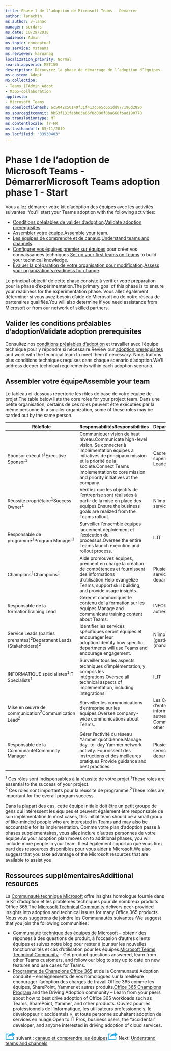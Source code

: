 ```yaml
---
title: Phase 1 de l’adoption de Microsoft Teams - Démarrer
author: lanachin
ms.author: v-lanac
manager: serdars
ms.date: 10/29/2018
audience: Admin
ms.topic: conceptual
ms.service: msteams
ms.reviewer: karuanag
localization_priority: Normal
search.appverid: MET150
description: Découvrez la phase de démarrage de l’adoption d’équipes.
ms.custom: Adopt
MS.collection:
- Teams_ITAdmin_Adopt
- M365-collaboration
appliesto:
- Microsoft Teams
ms.openlocfilehash: 6c5042c50149f31f413c665c651dd977196d2896
ms.sourcegitcommit: bb53f131fabb03a66f0d000f8ba668fbad190778
ms.translationtype: MT
ms.contentlocale: fr-FR
ms.lasthandoff: 05/11/2019
ms.locfileid: "33930403"
---
```

# <a name="microsoft-teams-adoption-phase-1---start"></a><span data-ttu-id="8b093-103">Phase 1 de l’adoption de Microsoft Teams - Démarrer</span><span class="sxs-lookup"><span data-stu-id="8b093-103">Microsoft Teams adoption phase 1 - Start</span></span>

<span data-ttu-id="8b093-104">Vous allez démarrer votre kit d’adoption des équipes avec les activités suivantes :</span><span class="sxs-lookup"><span data-stu-id="8b093-104">You'll start your Teams adoption with the following activities:</span></span>

- <span data-ttu-id="8b093-105">[Conditions préalables de valider d’adoption](#validate-adoption-prerequisites).</span><span class="sxs-lookup"><span data-stu-id="8b093-105">[Validate adoption prerequisites](#validate-adoption-prerequisites).</span></span>
- <span data-ttu-id="8b093-106">[Assembler votre équipe](#assemble-your-team).</span><span class="sxs-lookup"><span data-stu-id="8b093-106">[Assemble your team](#assemble-your-team).</span></span>
- <span data-ttu-id="8b093-107">[Les équipes de comprendre et de canaux](teams-adoption-understand-teams-and-channels.md).</span><span class="sxs-lookup"><span data-stu-id="8b093-107">[Understand teams and channels](teams-adoption-understand-teams-and-channels.md).</span></span>
- <span data-ttu-id="8b093-108">[Configurer vos équipes premier sur équipes](teams-adoption-your-first-teams.md) pour créer vos connaissances techniques.</span><span class="sxs-lookup"><span data-stu-id="8b093-108">[Set up your first teams on Teams](teams-adoption-your-first-teams.md) to build your technical knowledge.</span></span>
- <span data-ttu-id="8b093-109">[Évaluer la préparation de votre organisation pour modification](teams-adoption-assess-readiness.md).</span><span class="sxs-lookup"><span data-stu-id="8b093-109">[Assess your organization's readiness for change](teams-adoption-assess-readiness.md).</span></span>

<span data-ttu-id="8b093-110">Le principal objectif de cette phase consiste à vérifier votre préparation pour la phase d’expérimentation.</span><span class="sxs-lookup"><span data-stu-id="8b093-110">The primary goal of this phase is to ensure your readiness for the experimentation phase.</span></span> <span data-ttu-id="8b093-111">Vous allez également déterminer si vous avez besoin d’aide de Microsoft ou de notre réseau de partenaires qualifiés.</span><span class="sxs-lookup"><span data-stu-id="8b093-111">You will also determine if you need assistance from Microsoft or from our network of skilled partners.</span></span>  

## <a name="validate-adoption-prerequisites"></a><span data-ttu-id="8b093-112">Valider les conditions préalables d’adoption</span><span class="sxs-lookup"><span data-stu-id="8b093-112">Validate adoption prerequisites</span></span>

<span data-ttu-id="8b093-113">Consultez nos [conditions préalables d’adoption](teams-adoption-get-started.md#adoption-prerequisites) et travailler avec l’équipe technique pour y répondre si nécessaire.</span><span class="sxs-lookup"><span data-stu-id="8b093-113">Review our [adoption prerequisites](teams-adoption-get-started.md#adoption-prerequisites) and work with the technical team to meet them if necessary.</span></span> <span data-ttu-id="8b093-114">Nous traitons plus conditions techniques requises dans chaque scénario d’adoption.</span><span class="sxs-lookup"><span data-stu-id="8b093-114">We'll address deeper technical requirements within each adoption scenario.</span></span>

## <a name="assemble-your-team"></a><span data-ttu-id="8b093-115">Assembler votre équipe</span><span class="sxs-lookup"><span data-stu-id="8b093-115">Assemble your team</span></span>

<span data-ttu-id="8b093-116">Le tableau ci-dessous répertorie les rôles de base de votre équipe de projet.</span><span class="sxs-lookup"><span data-stu-id="8b093-116">The table below lists the core roles for your project team.</span></span> <span data-ttu-id="8b093-117">Dans une petite organisation, certains de ces rôles peuvent être exécutées par la même personne.</span><span class="sxs-lookup"><span data-stu-id="8b093-117">In a smaller organization, some of these roles may be carried out by the same person.</span></span>

| <span data-ttu-id="8b093-118">Rôle</span><span class="sxs-lookup"><span data-stu-id="8b093-118">Role</span></span> | <span data-ttu-id="8b093-119">Responsabilités</span><span class="sxs-lookup"><span data-stu-id="8b093-119">Responsibilities</span></span> | <span data-ttu-id="8b093-120">Département</span><span class="sxs-lookup"><span data-stu-id="8b093-120">Department</span></span> |
| ---- | ---------------- | ---------- |
| <span data-ttu-id="8b093-121">Sponsor exécutif<sup>1</sup></span><span class="sxs-lookup"><span data-stu-id="8b093-121">Executive Sponsor<sup>1</sup></span></span> | <span data-ttu-id="8b093-122">Communiquer vision de haut niveau.</span><span class="sxs-lookup"><span data-stu-id="8b093-122">Communicate high-level vision.</span></span> <span data-ttu-id="8b093-123">Se connecter à implémentation équipes à initiatives de principaux mission et la priorité de la société.</span><span class="sxs-lookup"><span data-stu-id="8b093-123">Connect Teams implementation to core mission and priority initiatives at the company.</span></span> | <span data-ttu-id="8b093-124">Cadres supérieurs</span><span class="sxs-lookup"><span data-stu-id="8b093-124">Executive Leadership</span></span> |
| <span data-ttu-id="8b093-125">Réussite propriétaire<sup>1</sup></span><span class="sxs-lookup"><span data-stu-id="8b093-125">Success Owner<sup>1</sup></span></span> | <span data-ttu-id="8b093-126">Vérifiez que les objectifs de l’entreprise sont réalisées à partir de la mise en place des équipes.</span><span class="sxs-lookup"><span data-stu-id="8b093-126">Ensure the business goals are realized from the Teams rollout.</span></span> | <span data-ttu-id="8b093-127">N’importe quel service</span><span class="sxs-lookup"><span data-stu-id="8b093-127">Any department</span></span> |
| <span data-ttu-id="8b093-128">Responsable de programme<sup>1</sup></span><span class="sxs-lookup"><span data-stu-id="8b093-128">Program Manager<sup>1</sup></span></span> | <span data-ttu-id="8b093-129">Surveiller l’ensemble équipes lancement déploiement et l’exécution du processus.</span><span class="sxs-lookup"><span data-stu-id="8b093-129">Oversee the entire Teams launch execution and rollout process.</span></span> | <span data-ttu-id="8b093-130">IL</span><span class="sxs-lookup"><span data-stu-id="8b093-130">IT</span></span> |
| <span data-ttu-id="8b093-131">Champions<sup>1</sup></span><span class="sxs-lookup"><span data-stu-id="8b093-131">Champions<sup>1</sup></span></span> | <span data-ttu-id="8b093-132">Aide promouvez équipes, prennent en charge la création de compétences et fournissent des informations d’utilisation.</span><span class="sxs-lookup"><span data-stu-id="8b093-132">Help evangelize Teams, support skill building, and provide usage insights.</span></span> | <span data-ttu-id="8b093-133">Plusieurs services</span><span class="sxs-lookup"><span data-stu-id="8b093-133">Multiple departments</span></span> |
| <span data-ttu-id="8b093-134">Responsable de la formation</span><span class="sxs-lookup"><span data-stu-id="8b093-134">Training Lead</span></span> | <span data-ttu-id="8b093-135">Gérer et communiquer le contenu de la formation sur les équipes.</span><span class="sxs-lookup"><span data-stu-id="8b093-135">Manage and communicate training content about Teams.</span></span> | <span data-ttu-id="8b093-136">INFORMATIQUE ou autres</span><span class="sxs-lookup"><span data-stu-id="8b093-136">IT or other</span></span> |
| <span data-ttu-id="8b093-137">Service Leads (parties prenantes)<sup>2</sup></span><span class="sxs-lookup"><span data-stu-id="8b093-137">Department Leads (Stakeholders)<sup>2</sup></span></span> | <span data-ttu-id="8b093-138">Identifier les services spécifiques seront équipes et encourager leur adoption.</span><span class="sxs-lookup"><span data-stu-id="8b093-138">Identify how specific departments will use Teams and encourage engagement.</span></span> | <span data-ttu-id="8b093-139">N’importe quel service (gestion)</span><span class="sxs-lookup"><span data-stu-id="8b093-139">Any department (management)</span></span> |
| <span data-ttu-id="8b093-140">INFORMATIQUE spécialistes<sup>1</sup></span><span class="sxs-lookup"><span data-stu-id="8b093-140">IT Specialists<sup>1</sup></span></span> | <span data-ttu-id="8b093-141">Surveiller tous les aspects techniques d’implémentation, y compris les intégrations.</span><span class="sxs-lookup"><span data-stu-id="8b093-141">Oversee all technical aspects of implementation, including integrations.</span></span> | <span data-ttu-id="8b093-142">IL</span><span class="sxs-lookup"><span data-stu-id="8b093-142">IT</span></span> |
| <span data-ttu-id="8b093-143">Mise en œuvre de communication<sup>2</sup></span><span class="sxs-lookup"><span data-stu-id="8b093-143">Communication Lead<sup>2</sup></span></span> | <span data-ttu-id="8b093-144">Surveiller les communications d’entreprise sur les équipes.</span><span class="sxs-lookup"><span data-stu-id="8b093-144">Oversee company-wide communications about Teams.</span></span> | <span data-ttu-id="8b093-145">Les Communications d’entreprise, informatique, ou autres</span><span class="sxs-lookup"><span data-stu-id="8b093-145">Corporate Communications, IT, or other</span></span> |
| <span data-ttu-id="8b093-146">Responsable de la Communauté</span><span class="sxs-lookup"><span data-stu-id="8b093-146">Community Manager</span></span> | <span data-ttu-id="8b093-147">Gérer l’activité du réseau Yammer quotidienne.</span><span class="sxs-lookup"><span data-stu-id="8b093-147">Manage day-to-day Yammer network activity.</span></span> <span data-ttu-id="8b093-148">Fournissent des instructions et des meilleures pratiques.</span><span class="sxs-lookup"><span data-stu-id="8b093-148">Provide guidance and best practices.</span></span> | <span data-ttu-id="8b093-149">Plusieurs services</span><span class="sxs-lookup"><span data-stu-id="8b093-149">Multiple departments</span></span> |

<span data-ttu-id="8b093-150"><sup>1</sup> Ces rôles sont indispensables à la réussite de votre projet.</span><span class="sxs-lookup"><span data-stu-id="8b093-150"><sup>1</sup>These roles are essential to the success of your project.</span></span></br>
<span data-ttu-id="8b093-151"><sup>2</sup> Ces rôles sont importants pour la réussite de programme.</span><span class="sxs-lookup"><span data-stu-id="8b093-151"><sup>2</sup>These roles are important for the overall program success.</span></span>

<span data-ttu-id="8b093-152">Dans la plupart des cas, cette équipe initiale doit être un petit groupe de gens qui intéressent les équipes et peuvent également être responsable de son implémentation.</span><span class="sxs-lookup"><span data-stu-id="8b093-152">In most cases, this initial team should be a small group of like-minded people who are interested in Teams and may also be accountable for its implementation.</span></span> <span data-ttu-id="8b093-153">Comme votre plan d’adoption passe à phases supplémentaires, vous allez inclure d’autres personnes de votre équipe.</span><span class="sxs-lookup"><span data-stu-id="8b093-153">As your adoption plan moves on to additional phases, you will include more people in your team.</span></span> <span data-ttu-id="8b093-154">Il est également opportun que vous tirez parti des ressources disponibles pour vous aider à Microsoft.</span><span class="sxs-lookup"><span data-stu-id="8b093-154">We also suggest that you take advantage of the Microsoft resources that are available to assist you.</span></span> 

## <a name="additional-resources"></a><span data-ttu-id="8b093-155">Ressources supplémentaires</span><span class="sxs-lookup"><span data-stu-id="8b093-155">Additional resources</span></span>

<span data-ttu-id="8b093-156">La [Communauté technique Microsoft](https://aka.ms/TechCommunity) offre insights homologue fournie dans le Kit d’adoption et les problèmes techniques pour de nombreux produits Office 365.</span><span class="sxs-lookup"><span data-stu-id="8b093-156">The [Microsoft Technical Community](https://aka.ms/TechCommunity) delivers peer-provided insights into adoption and technical issues for many Office 365 products.</span></span> <span data-ttu-id="8b093-157">Nous vous suggérons de joindre les Communautés suivantes :</span><span class="sxs-lookup"><span data-stu-id="8b093-157">We suggest that you join the following communities:</span></span>

- <span data-ttu-id="8b093-158">[Communauté technique des équipes de Microsoft](https://aka.ms/TeamsCommunity) – obtenir des réponses à des questions de produit, à l’occasion d’autres clients équipes et suivez notre blog pour rester à jour sur les nouvelles fonctionnalités et cas d’utilisation pour les équipes.</span><span class="sxs-lookup"><span data-stu-id="8b093-158">[Microsoft Teams Technical Community](https://aka.ms/TeamsCommunity) – Get product questions answered, learn from other Teams customers, and follow our blog to stay up to date on new features and use cases for Teams.</span></span> 
- <span data-ttu-id="8b093-159">[Programme de Champions Office 365](https://aka.ms/O365Champions) et de la Communauté Adoption conduite – enseignements de vos homologues sur la meilleure encourager l’adoption des charges de travail Office 365 comme les équipes, SharePoint, Yammer et autres produits.</span><span class="sxs-lookup"><span data-stu-id="8b093-159">[Office 365 Champions Program](https://aka.ms/O365Champions) and the Driving Adoption community – Learn from your peers about how to best drive adoption of Office 365 workloads such as Teams, SharePoint, Yammer, and other products.</span></span> <span data-ttu-id="8b093-160">Ouvrez pour les professionnels de l’informatique, les utilisateurs professionnels, le développeur « accidentels », et toute personne souhaitant adoption de services en nuage.</span><span class="sxs-lookup"><span data-stu-id="8b093-160">Open to IT Pros, business users, the “accidental” developer, and anyone interested in driving adoption of cloud services.</span></span>  


<span data-ttu-id="8b093-161">![Icône d’étapes suivante](media/teams-adoption-next-icon.png) suivant : [canaux et comprendre les équipes](teams-adoption-understand-teams-and-channels.md)</span><span class="sxs-lookup"><span data-stu-id="8b093-161">![Next Steps icon](media/teams-adoption-next-icon.png) Next: [Understand teams and channels](teams-adoption-understand-teams-and-channels.md)</span></span>
